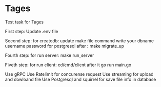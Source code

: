 # Tages
Test task for Tages

First step:
    Update .env file

Second step:
    for createdb:
        update make file command write your dbname username password for postgresql after : make migrate_up


Fourth step:
for run server:
    make run_server

Fiveth step:
for run client:
cd/cmd/client after it go run main.go

Use gRPC
Use Ratelimit for concurense request
Use streaming for upload and dowloand file
Use Postgresql and squirrel for save file info in database
